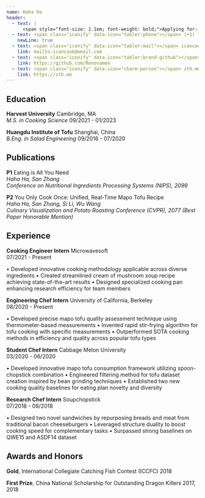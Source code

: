 ```yaml
---
name: Haha Ha
header:
  - text: |
      <span style="font-size: 1.1em; font-weight: bold;">Applying for: Cooking Engineer</span>
  - text: <span class="iconify" data-icon="tabler:phone"></span> (+1) 123-456-7890
    newLine: true
  - text: <span class="iconify" data-icon="tabler:mail"></span> icancook@email.com
    link: mailto:icancook@email.com
  - text: <span class="iconify" data-icon="tabler:brand-github"></span> Renovamen
    link: https://github.com/Renovamen
  - text: <span class="iconify" data-icon="charm:person"></span> zth.me
    link: https://zth.me
---
```


## Education

**Harvest University** <span class="date-location">Cambridge, MA</span>  
_M.S. in Cooking Science_ <span class="date-right">09/2021 - 01/2023</span>

**Huangdu Institute of Tofu** <span class="date-location">Shanghai, China</span>  
_B.Eng. in Salad Engineering_ <span class="date-right">09/2016 - 07/2020</span>

## Publications

**P1** Eating is All You Need  
_Haha Ha, San Zhang_  
_Conference on Nutritional Ingredients Processing Systems (NIPS), 2099_

**P2** You Only Cook Once: Unified, Real-Time Mapo Tofu Recipe  
_Haha Ha, San Zhang, Si Li, Wu Wang_  
_Culinary Visualization and Potato Roasting Conference (CVPR), 2077 (Best Paper Honorable Mention)_

## Experience

**Cooking Engineer Intern** <span class="date-location">Microwavesoft</span>  
<span class="date-right">07/2021 - Present</span>

• Developed innovative cooking methodology applicable across diverse ingredients
• Created streamlined cream of mushroom soup recipe achieving state-of-the-art results
• Designed specialized cooking pan enhancing research efficiency for team members

**Engineering Chef Intern** <span class="date-location">University of California, Berkeley</span>  
<span class="date-right">08/2020 - Present</span>

• Developed precise mapo tofu quality assessment technique using thermometer-based measurements
• Invented rapid stir-frying algorithm for tofu cooking with specific measurements
• Outperformed SOTA cooking methods in efficiency and quality across popular tofu types

**Student Chef Intern** <span class="date-location">Cabbage Melon University</span>  
<span class="date-right">03/2020 - 06/2020</span>

• Developed innovative mapo tofu consumption framework utilizing spoon-chopstick combination
• Engineered filtering method for tofu dataset creation inspired by bean grinding techniques
• Established two new cooking quality baselines for eating plan novelty and diversity

**Research Chef Intern** <span class="date-location">Soupchopstick</span>  
<span class="date-right">07/2018 - 08/2018</span>

• Designed two novel sandwiches by repurposing breads and meat from traditional bacon cheeseburgers
• Leveraged structure duality to boost cooking speed for complementary tasks
• Surpassed strong baselines on QWE15 and ASDF14 dataset

## Awards and Honors

**Gold**, International Collegiate Catching Fish Contest (ICCFC) <span class="date-right">2018</span>

**First Prize**, China National Scholarship for Outstanding Dragon Killers <span class="date-right">2017, 2018</span>
